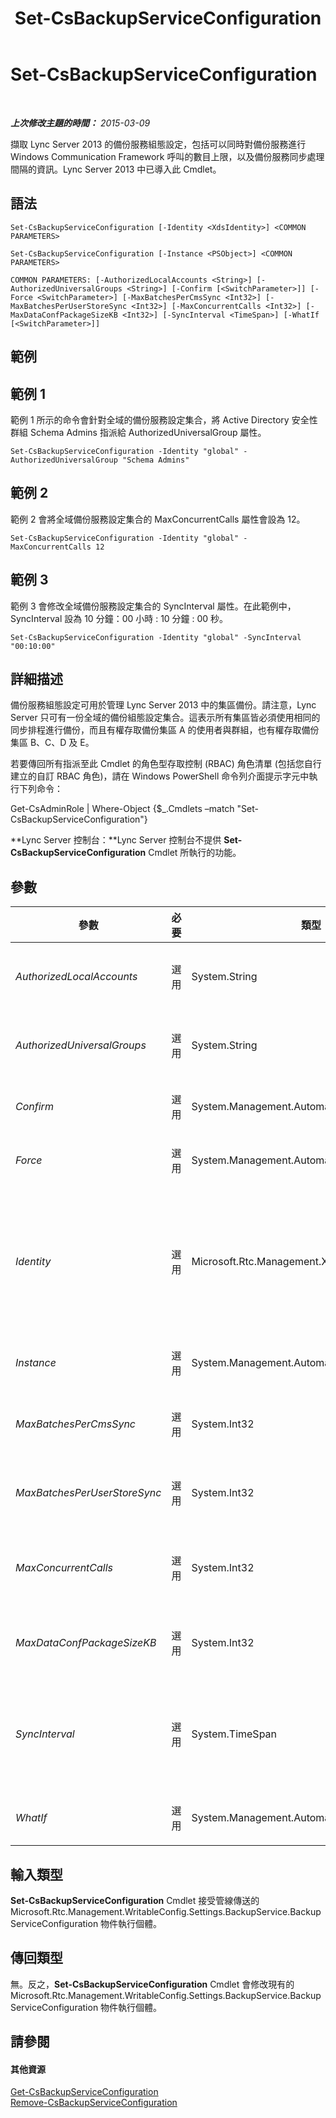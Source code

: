 ﻿---
title: Set-CsBackupServiceConfiguration
TOCTitle: Set-CsBackupServiceConfiguration
ms:assetid: 72ed064e-5f67-481f-802a-74846cecb189
ms:mtpsurl: https://technet.microsoft.com/zh-tw/library/JJ205006(v=OCS.15)
ms:contentKeyID: 49291301
ms.date: 08/10/2015
mtps_version: v=OCS.15
ms.translationtype: HT
---

# Set-CsBackupServiceConfiguration

 

_**上次修改主題的時間：** 2015-03-09_

擷取 Lync Server 2013 的備份服務組態設定，包括可以同時對備份服務進行 Windows Communication Framework 呼叫的數目上限，以及備份服務同步處理間隔的資訊。Lync Server 2013 中已導入此 Cmdlet。

## 語法

    Set-CsBackupServiceConfiguration [-Identity <XdsIdentity>] <COMMON PARAMETERS>

    Set-CsBackupServiceConfiguration [-Instance <PSObject>] <COMMON PARAMETERS>

    COMMON PARAMETERS: [-AuthorizedLocalAccounts <String>] [-AuthorizedUniversalGroups <String>] [-Confirm [<SwitchParameter>]] [-Force <SwitchParameter>] [-MaxBatchesPerCmsSync <Int32>] [-MaxBatchesPerUserStoreSync <Int32>] [-MaxConcurrentCalls <Int32>] [-MaxDataConfPackageSizeKB <Int32>] [-SyncInterval <TimeSpan>] [-WhatIf [<SwitchParameter>]]

## 範例

## 範例 1

範例 1 所示的命令會針對全域的備份服務設定集合，將 Active Directory 安全性群組 Schema Admins 指派給 AuthorizedUniversalGroup 屬性。

    Set-CsBackupServiceConfiguration -Identity "global" -AuthorizedUniversalGroup "Schema Admins"

## 範例 2

範例 2 會將全域備份服務設定集合的 MaxConcurrentCalls 屬性會設為 12。

    Set-CsBackupServiceConfiguration -Identity "global" -MaxConcurrentCalls 12

## 範例 3

範例 3 會修改全域備份服務設定集合的 SyncInterval 屬性。在此範例中，SyncInterval 設為 10 分鐘：00 小時 : 10 分鐘 : 00 秒。

    Set-CsBackupServiceConfiguration -Identity "global" -SyncInterval "00:10:00"

## 詳細描述

備份服務組態設定可用於管理 Lync Server 2013 中的集區備份。請注意，Lync Server 只可有一份全域的備份組態設定集合。這表示所有集區皆必須使用相同的同步排程進行備份，而且有權存取備份集區 A 的使用者與群組，也有權存取備份集區 B、C、D 及 E。

若要傳回所有指派至此 Cmdlet 的角色型存取控制 (RBAC) 角色清單 (包括您自行建立的自訂 RBAC 角色)，請在 Windows PowerShell 命令列介面提示字元中執行下列命令：

Get-CsAdminRole | Where-Object {$\_.Cmdlets –match "Set-CsBackupServiceConfiguration"}

**Lync Server 控制台：**Lync Server 控制台不提供 **Set-CsBackupServiceConfiguration** Cmdlet 所執行的功能。

## 參數


<table>
<colgroup>
<col style="width: 25%" />
<col style="width: 25%" />
<col style="width: 25%" />
<col style="width: 25%" />
</colgroup>
<thead>
<tr class="header">
<th>參數</th>
<th>必要</th>
<th>類型</th>
<th>說明</th>
</tr>
</thead>
<tbody>
<tr class="odd">
<td><p><em>AuthorizedLocalAccounts</em></p></td>
<td><p>選用</p></td>
<td><p>System.String</p></td>
<td><p>經授權執行備份服務之本機使用者/本機群組的名稱。預設值為 Network Service。</p></td>
</tr>
<tr class="even">
<td><p><em>AuthorizedUniversalGroups</em></p></td>
<td><p>選用</p></td>
<td><p>System.String</p></td>
<td><p>經授權執行備份服務之萬用群組的名稱。預設值為 Schema admins。</p></td>
</tr>
<tr class="odd">
<td><p><em>Confirm</em></p></td>
<td><p>選用</p></td>
<td><p>System.Management.Automation.SwitchParameter</p></td>
<td><p>執行命令前先要求您確認。</p></td>
</tr>
<tr class="even">
<td><p><em>Force</em></p></td>
<td><p>選用</p></td>
<td><p>System.Management.Automation.SwitchParameter</p></td>
<td><p>隱藏執行命令時可能發生的任何非嚴重錯誤訊息。</p></td>
</tr>
<tr class="odd">
<td><p><em>Identity</em></p></td>
<td><p>選用</p></td>
<td><p>Microsoft.Rtc.Management.Xds.XdsIdentity</p></td>
<td><p>備份服務組態設定的唯一識別碼。因為您只能有這些設定的單一、全域執行個體，所以在呼叫 <strong>Set-CsBackupServiceConfiguration</strong> Cmdlet 時，不需要指定 Identity。但是，您可以視需要使用下列語法來參照全域設定：</p>
<p>-Identity global</p></td>
</tr>
<tr class="even">
<td><p><em>Instance</em></p></td>
<td><p>選用</p></td>
<td><p>System.Management.Automation.PSObject</p></td>
<td><p>允許您將物件參照傳遞給 Cmdlet，而非設定個別參數值。</p></td>
</tr>
<tr class="odd">
<td><p><em>MaxBatchesPerCmsSync</em></p></td>
<td><p>選用</p></td>
<td><p>System.Int32</p></td>
<td><p>CMS 備份模組將會在每個匯出周期間匯出的批次數目上限。預設值為 500。</p></td>
</tr>
<tr class="even">
<td><p><em>MaxBatchesPerUserStoreSync</em></p></td>
<td><p>選用</p></td>
<td><p>System.Int32</p></td>
<td><p>使用者存放區備份模組將會在每個匯出周期間匯出的批次數目上限。預設值為 500。</p></td>
</tr>
<tr class="odd">
<td><p><em>MaxConcurrentCalls</em></p></td>
<td><p>選用</p></td>
<td><p>System.Int32</p></td>
<td><p>可以同時對備份服務進行的 Windows Communication Foundation (WCF) 呼叫數目上限。預設值為 10。</p></td>
</tr>
<tr class="even">
<td><p><em>MaxDataConfPackageSizeKB</em></p></td>
<td><p>選用</p></td>
<td><p>System.Int32</p></td>
<td><p>資料會議模組將會在每個匯出周期間匯出的資料封裝大小上限 (KB)。預設值為 102400。</p></td>
</tr>
<tr class="odd">
<td><p><em>SyncInterval</em></p></td>
<td><p>選用</p></td>
<td><p>System.TimeSpan</p></td>
<td><p>指定服務等待多久之後，集區會與其備份集區同步處理。預設值為 2 分鐘 (00:02:00，亦即 00 小時，02 分鐘，00 秒)。SyncInterval 可設為 5 秒 (00:00:05) 到 3 小時 (03:00:00) (含) 之間的任何值。</p></td>
</tr>
<tr class="even">
<td><p><em>WhatIf</em></p></td>
<td><p>選用</p></td>
<td><p>System.Management.Automation.SwitchParameter</p></td>
<td><p>描述執行命令後的結果，但無須實際執行命令。</p></td>
</tr>
</tbody>
</table>


## 輸入類型

**Set-CsBackupServiceConfiguration** Cmdlet 接受管線傳送的 Microsoft.Rtc.Management.WritableConfig.Settings.BackupService.BackupServiceConfiguration 物件執行個體。

## 傳回類型

無。反之，**Set-CsBackupServiceConfiguration** Cmdlet 會修改現有的 Microsoft.Rtc.Management.WritableConfig.Settings.BackupService.BackupServiceConfiguration 物件執行個體。

## 請參閱

#### 其他資源

[Get-CsBackupServiceConfiguration](get-csbackupserviceconfiguration.md)  
[Remove-CsBackupServiceConfiguration](remove-csbackupserviceconfiguration.md)

